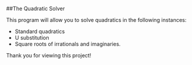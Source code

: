 ##The Quadratic Solver

This program will allow you to solve quadratics in the following instances:

* Standard quadratics
* U substitution
* Square roots of irrationals and imaginaries.
	
Thank you for viewing this project!